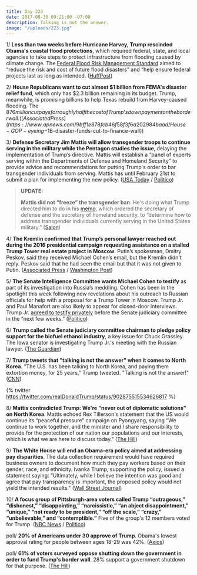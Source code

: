 ```yaml
---
title: Day 223
date: 2017-08-30 09:21:00 -07:00
description: Talking is not the answer.
image: "/uploads/223.jpg"
---
```


1/ **Less than two weeks before Hurricane Harvey, Trump rescinded Obama's coastal flood protections**, which required federal, state, and local agencies to take steps to protect infrastructure from flooding caused by climate change. The [Federal Flood Risk Management Standard](https://obamawhitehouse.archives.gov/the-press-office/2015/01/30/executive-order-establishing-federal-flood-risk-management-standard-and-) aimed to “reduce the risk and cost of future flood disasters” and “help ensure federal projects last as long as intended. ([HuffPost](http://www.huffingtonpost.com/entry/trump-executive-order-flooding_us_599323d4e4b04b193360926b))

2/ **House Republicans want to cut almost $1 billion from FEMA's disaster relief fund**, which only has $2.3 billion remaining in its budget. Trump, meanwhile, is promising billions to help Texas rebuild from Harvey-caused flooding. The $876 million cut pays for roughly half the cost of Trump’s down payment on the border wall. ([Associated Press](https://www.apnews.com/9bff1e878fcb46f58f3f6a202984baad/House-GOP-eyeing-$1B-disaster-funds-cut-to-finance-wall))

3/ **Defense Secretary Jim Mattis will allow transgender troops to continue serving in the military while the Pentagon studies the issue**, delaying the implementation of Trump’s directive. Mattis will establish a “panel of experts serving within the Departments of Defense and Homeland Security” to provide advice and recommendations for putting Trump's order to bar transgender individuals from serving. Mattis has until February 21st to submit a plan for implementing the new policy. ([USA Today](https://www.usatoday.com/story/news/politics/2017/08/29/mattis-orders-pentagon-allow-transgender-troops-continue-serving-pending-study/614711001/) / [Politico](http://www.politico.com/story/2017/08/29/mattis-transgender-troops-pentagon-trump-242156))

> **UPDATE:**
>
> **Mattis did not “freeze” the transgender ban**. He's doing what Trump directed him to do in his [memo](https://www.whitehouse.gov/the-press-office/2017/08/25/presidential-memorandum-secretary-defense-and-secretary-homeland), which ordered the secretary of defense and the secretary of homeland security, to “determine how to address transgender individuals currently serving in the United States military.” ([Salon](http://www.slate.com/blogs/outward/2017/08/30/mattis_did_not_freeze_trump_s_transgender_troops_ban.html))

4/ **The Kremlin confirmed that Trump’s personal lawyer reached out during the 2016 presidential campaign requesting assistance on a stalled Trump Tower real estate project in Moscow**. Putin’s spokesman, Dmitry Peskov, said they received Michael Cohen’s email, but the Kremlin didn't reply. Peskov said that he had seen the email but that it was not given to Putin. ([Associated Press](https://apnews.com/b584e7f4fffe46f6ae4520727f117201) / [Washington Post](https://www.washingtonpost.com/world/kremlin-confirms-it-received-letter-from-trump-lawyer-about-stalled-moscow-real-estate-project-but-did-not-respond/2017/08/30/ee509c0a-8d80-11e7-8df5-c2e5cf46c1e2_story.html))

5/ **The Senate Intelligence Committee wants Michael Cohen to testify** as part of its investigation into Russia’s meddling. Cohen has been in the spotlight this week following new revelations about his outreach to Russian officials for help with a proposal for a Trump Tower in Moscow. Trump Jr. and Paul Manafort are also likely to appear for closed-door interviews. Trump Jr. [agreed to testify privately](https://whatthefuckjusthappenedtoday.com/2017/08/29/day-222/#2-trump-jr-agreed-to-testify-private) before the Senate judiciary committee in the “next few weeks.” ([Politico](http://www.politico.com/story/2017/08/30/michael-cohen-trump-russia-senate-testify-242184))

6/ **Trump called the Senate judiciary committee chairman to pledge policy support for the biofuel ethanol industry**, a key issue for Chuck Grassley. The Iowa senator is investigating Trump Jr.'s meeting with the Russian lawyer. ([The Guardian](https://www.theguardian.com/us-news/2017/aug/30/trump-tower-russia-meeting-chuck-grassley))

7/ **Trump tweets that "talking is not the answer" when it comes to North Korea**. "The U.S. has been talking to North Korea, and paying them extortion money, for 25 years," Trump tweeted. "Talking is not the answer!" ([CNN](http://www.cnn.com/2017/08/30/politics/trump-talking-not-the-answer-north-korea/index.html))

{% twitter https://twitter.com/realDonaldTrump/status/902875515534626817 %}

8/ **Mattis contradicted Trump: We're "never out of diplomatic solutions" on North Korea**. Mattis echoed Rex Tillerson's statement that the US would continue its “peaceful pressure” campaign on Pyongyang, saying “We continue to work together, and the minister and I share responsibility to provide for the protection of our nation our populations and our interests, which is what we are here to discuss today." ([The Hill](http://thehill.com/policy/defense/348539-mattis-responds-to-trump-us-never-out-of-diplomatic-solutions-on-north-korea))

9/ **The White House will end an Obama-era policy aimed at addressing pay disparities**. The data collection requirement would have required business owners to document how much they pay workers based on their gender, race, and ethnicity. Ivanka Trump, supporting the policy, issued a statement saying: “Ultimately, while I believe the intention was good and agree that pay transparency is important, the proposed policy would not yield the intended results." ([Wall Street Journal](https://www.wsj.com/articles/white-house-wont-require-firms-to-report-pay-by-gender-race-1504047656))

10/ **A focus group of Pittsburgh-area voters called Trump “outrageous,” “dishonest,” “disappointing,” “narcissistic,” “an abject disappointment,” “unique,” “not ready to be president,” “off the scale,” “crazy,” “unbelievable,” and “contemptible.”** Five of the group's 12 members voted for Trump. ([NBC News](https://www.nbcnews.com/politics/first-read/pittsburgh-voters-express-disappointment-trump-n797356) / [Politico](http://www.politico.com/story/2017/08/29/trump-pittsburgh-focus-group-242158))

poll/ **20% of Americans under 30 approve of Trump**. Obama's lowest approval rating for people between ages 18-29 was 42%. ([Axios](https://www.axios.com/trumps-approval-among-people-under-30-reaches-new-low-2479223836.html))

poll/ **61% of voters surveyed oppose shutting down the government in order to fund Trump's border wall**. 28% support a government shutdown for that purpose. ([The Hill](http://thehill.com/homenews/administration/348502-poll-majority-of-voters-opposes-government-shutdown-for-border-wall))